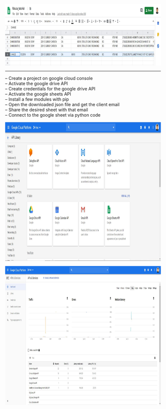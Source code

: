 <p align="center">
  <img width="800" height="200" src="https://github.com/ankur715/web/blob/master/raluca/API/google_drive_sheets/Capture_sheets.JPG"> 
</p>


---

– Create a project on google cloud console  
– Activate the google drive API  
– Create credentials for the google drive API  
– Activate the google sheets API  
– Install a few modules with pip  
– Open the downloaded json file and get the client email  
– Share the desired sheet with that email  
– Connect to the google sheet via python code  

<p align="center">
  <img width="800" height="450" src="https://github.com/ankur715/web/blob/master/raluca/API/google_drive_sheets/Capture_API.JPG"> 
</p>

<p align="center">
  <img width="800" height="450" src="https://github.com/ankur715/web/blob/master/raluca/API/google_drive_sheets/Capture_dashboard.JPG"> 
</p>

